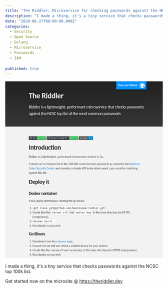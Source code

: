 ```yaml
---
title: "The Riddler: Microservice for checking passwords against the NCSC top list"
description: "I made a thing, it's a tiny service that checks passwords against the NCSC top 100k list."
date: "2020-06-27T08:00:00.000Z"
categories: 
  - Security
  - Open Source
  - Golang
  - Microservice
  - Passwords
  - IAM

published: true
---
```


![](./riddler-splash-page.png)

I made a thing, it's a tiny service that checks passwords against the NCSC top 100k list.

Get started now on the microsite @ https://theriddler.dev